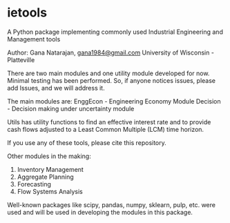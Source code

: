 # ietools
A Python package implementing commonly used Industrial Engineering and Management tools

Author: Gana Natarajan, gana1984@gmail.com
University of Wisconsin - Platteville

There are two main modules and one utility module developed for now. Minimal testing has been performed. So, if anyone notices issues, please add Issues, and we will address it.

The main modules are:
EnggEcon - Engineering Economy Module
Decision - Decision making under uncertainty module

Utils has utility functions to find an effective interest rate and to provide cash flows adjusted to a Least Common Multiple (LCM) time horizon.

If you use any of these tools, please cite this repository.

Other modules in the making:
1. Inventory Management
2. Aggregate Planning
3. Forecasting
4. Flow Systems Analysis

Well-known packages like scipy, pandas, numpy, sklearn, pulp, etc. were used and will be used in developing the modules in this package. 
    
